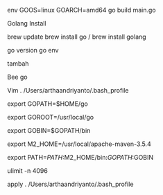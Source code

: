 env GOOS=linux GOARCH=amd64 go build main.go

Golang Install

brew update
brew install go / brew install golang


go version
go env
 
 tambah

Bee go

Vim . /Users/arthaandriyanto/.bash_profile

export GOPATH=$HOME/go
  
export GOROOT=/usr/local/go

export GOBIN=$GOPATH/bin

export M2_HOME=/usr/local/apache-maven-3.5.4

export PATH=$PATH:$M2_HOME/bin:$GOPATH:$GOBIN

ulimit -n 4096

apply  . /Users/arthaandriyanto/.bash_profile